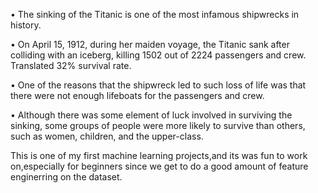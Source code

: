 • The sinking of the Titanic is one of the most infamous shipwrecks in history.

• On April 15, 1912, during her maiden voyage, the Titanic sank after colliding with an iceberg, killing 1502 out of 2224 passengers and crew. Translated 32% survival rate.

• One of the reasons that the shipwreck led to such loss of life was that there were not enough lifeboats for the passengers and crew.

• Although there was some element of luck involved in surviving the sinking, some groups of people were more likely to survive than others, such as women, children, and the upper-class.

This is one of my first machine learning projects,and its was fun to work on,especially for beginners since we get to do a good amount of feature enginerring on the dataset.
